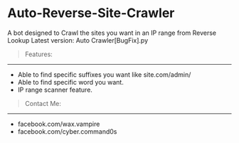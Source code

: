 # Auto-Reverse-Site-Crawler
A bot designed to Crawl the sites you want in an IP range from Reverse Lookup
Latest version: Auto Crawler[BugFix].py

> Features:
-------
* Able to find specific suffixes you want like site.com/admin/
* Able to find specific word you want.
* IP range scanner feature.

> Contact Me:
-----------
* facebook.com/wax.vampire
* facebook.com/cyber.command0s
